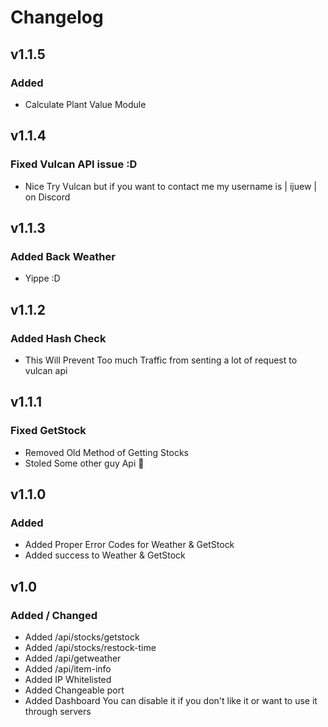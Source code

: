 # Changelog
## v1.1.5 
### Added
- Calculate Plant Value Module

## v1.1.4
### Fixed Vulcan API issue :D
- Nice Try Vulcan but if you want to contact me my username is | ijuew | on Discord
## v1.1.3
### Added Back Weather
- Yippe :D

## v1.1.2
### Added Hash Check
- This Will Prevent Too much Traffic from senting a lot of request to vulcan api

## v1.1.1
### Fixed GetStock
- Removed Old Method of Getting Stocks 
- Stoled Some other guy Api 🤑

## v1.1.0
### Added
- Added Proper Error Codes for Weather & GetStock
- Added success to Weather & GetStock

## v1.0

### Added / Changed
- Added /api/stocks/getstock
- Added /api/stocks/restock-time
- Added /api/getweather
- Added /api/item-info
- Added IP Whitelisted 
- Added Changeable port
- Added Dashboard You can disable it if you don't like it or want to use it through servers 
